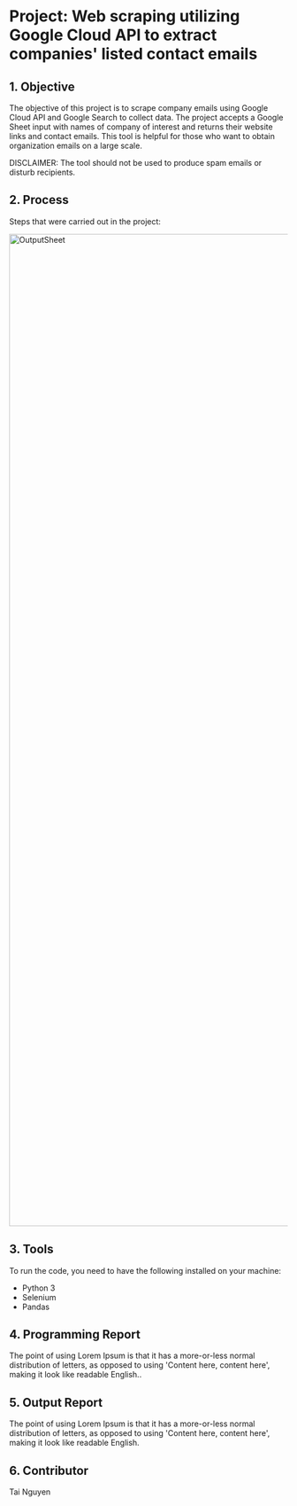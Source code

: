 # Project: Web scraping utilizing Google Cloud API to extract companies' listed contact emails


## 1. Objective

The objective of this project is to scrape company emails using Google Cloud API and Google Search to collect data. The project accepts a Google Sheet input with names of company of interest and returns their website links and contact emails. This tool is helpful for those who want to obtain organization emails on a large scale. 

DISCLAIMER: The tool should not be used to produce spam emails or disturb recipients. 


## 2. Process
Steps that were carried out in the project:

<img width="1791" alt="OutputSheet" src="https://github.com/tainguyen103/EmailScraping/assets/108405800/2d2df915-ee8f-4a37-ad85-2efa40d2ed7a">

## 3. Tools

To run the code, you need to have the following installed on your machine:

- Python 3
- Selenium
- Pandas

## 4. Programming Report 
The point of using Lorem Ipsum is that it has a more-or-less normal distribution of letters, as opposed to using 'Content here, content here', making it look like readable English..

## 5. Output Report
The point of using Lorem Ipsum is that it has a more-or-less normal distribution of letters, as opposed to using 'Content here, content here', making it look like readable English.


## 6. Contributor
Tai Nguyen
